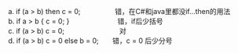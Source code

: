 a. if (a > b) then c = 0;　　　　　错，在C#和java里都没if...then的用法<br>
b. if a > b { c = 0; }　　　　　　　错，if后少括号<br>
c. if (a > b) c = 0;　　　　　　　　对<br>
d. if (a > b) c = 0 else b = 0;　　错，c = 0 后少分号<br>